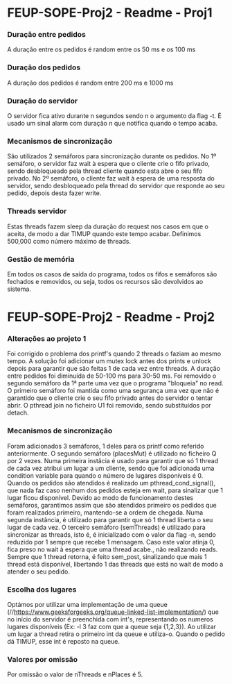 # FEUP-SOPE-Proj2 - Readme - Proj1

### Duração entre pedidos
A duração entre os pedidos é random entre os 50 ms e os 100 ms

### Duração dos pedidos 
A duração dos pedidos é random entre 200 ms e 1000 ms

### Duração do servidor
O servidor fica ativo durante n segundos sendo n o argumento da flag -t. É usado um sinal alarm com duração n que notifica quando o tempo acaba.

### Mecanismos de sincronização
São utilizados 2 semáforos para sincronização durante os pedidos. 
No 1º semáforo, o servidor faz wait à espera que o cliente crie o fifo privado, sendo desbloqueado pela thread cliente quando esta abre o seu fifo privado.
No 2º semáforo, o cliente faz wait à espera de uma resposta do servidor, sendo desbloqueado pela thread do servidor que responde ao seu pedido, depois desta fazer write.

### Threads servidor
Estas threads fazem sleep da duração do request nos casos em que o aceita, de modo a dar TIMUP quando este tempo acabar. Definimos 500,000 como número máximo de threads.

### Gestão de memória
Em todos os casos de saída do programa, todos os fifos e semáforos são fechados e removidos, ou seja, todos os recursos são devolvidos ao sistema.

# FEUP-SOPE-Proj2 - Readme - Proj2

### Alterações ao projeto 1
Foi corrigido o problema dos printf's quando 2 threads o faziam ao mesmo tempo. A solução foi adicionar um mutex lock antes dos prints e unlock depois para garantir que são feitas 1 de cada vez entre threads.
A duração entre pedidos foi diminuída de 50-100 ms para 30-50 ms.
Foi removido o segundo semáforo da 1ª parte uma vez que o programa "bloqueia" no read. O primeiro semáforo foi mantida como uma segurança uma vez que não é garantido que o cliente crie o seu fifo privado antes do servidor o tentar abrir.
O pthread join no ficheiro U1 foi removido, sendo substituídos por detach.

### Mecanismos de sincronização
Foram adicionados 3 semáforos, 1 deles para os printf como referido anteriormente. O segundo semáforo (placesMut) é utilizado no ficheiro Q por 2 vezes. Numa primeira instâcia é usado para garantir que só 1 thread de cada vez atribui um lugar a um cliente, sendo que foi adicionada uma condition variable para quando o número de lugares disponíveis é 0. Quando os pedidos são atendidos é realizado um pthread_cond_signal(), que nada faz caso nenhum dos pedidos esteja em wait, para sinalizar que 1 lugar ficou disponível. Devido ao modo de funcionamento destes semáforos, garantimos assim que são atendidos primeiro os pedidos que foram realizados primeiro, mantendo-se a ordem de chegada. Numa segunda instância, é utilizado para garantir que só 1 thread liberta o seu lugar de cada vez. O terceiro semáforo (semThreads) é utilizado para sincronizar as threads, isto é, é inicializado com o valor da flag -n, sendo reduzido por 1 sempre que recebe 1 mensagem. Caso este valor atinja 0, fica preso no wait à espera que uma thread acabe., não realizando reads. Sempre que 1 thread retorna, é feito sem_post, sinalizando que mais 1 thread está disponível, libertando 1 das threads que está no wait de modo a atender o seu pedido. 

### Escolha dos lugares
Optámos por utilizar uma implementação de uma queue (//https://www.geeksforgeeks.org/queue-linked-list-implementation/) que no início do servidor é preenchida com int's, representando os numeros lugares disponíveis (Ex: -l 3 faz com que a queue seja {1,2,3}). Ao utilizar um lugar a thread retira o primeiro int da queue e utiliza-o. Quando o pedido dá TIMUP, esse int é reposto na queue.

### Valores por omissão
Por omissão o valor de nThreads e nPlaces é 5.
